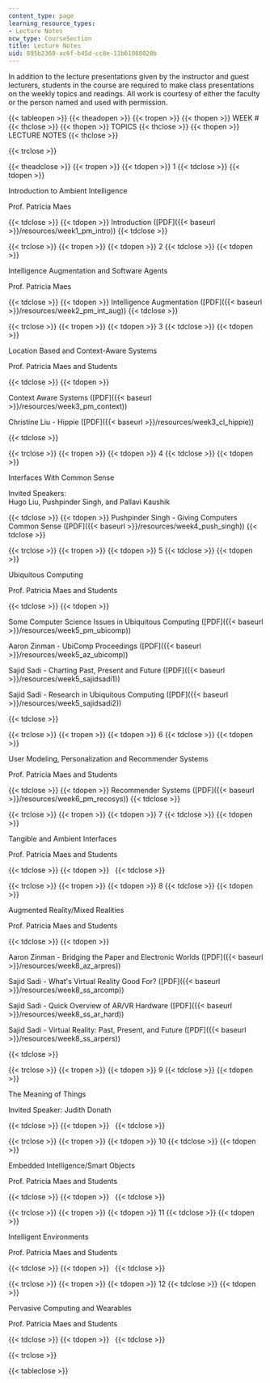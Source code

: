 ```yaml
---
content_type: page
learning_resource_types:
- Lecture Notes
ocw_type: CourseSection
title: Lecture Notes
uid: 895b2368-ac6f-b45d-cc8e-11b61088020b
---
```


In addition to the lecture presentations given by the instructor and guest lecturers, students in the course are required to make class presentations on the weekly topics and readings. All work is courtesy of either the faculty or the person named and used with permission.

{{< tableopen >}}
{{< theadopen >}}
{{< tropen >}}
{{< thopen >}}
WEEK #
{{< thclose >}}
{{< thopen >}}
TOPICS
{{< thclose >}}
{{< thopen >}}
LECTURE NOTES
{{< thclose >}}

{{< trclose >}}

{{< theadclose >}}
{{< tropen >}}
{{< tdopen >}}
1
{{< tdclose >}}
{{< tdopen >}}


Introduction to Ambient Intelligence

Prof. Patricia Maes


{{< tdclose >}}
{{< tdopen >}}
Introduction ([PDF]({{< baseurl >}}/resources/week1_pm_intro))
{{< tdclose >}}

{{< trclose >}}
{{< tropen >}}
{{< tdopen >}}
2
{{< tdclose >}}
{{< tdopen >}}


Intelligence Augmentation and Software Agents

Prof. Patricia Maes


{{< tdclose >}}
{{< tdopen >}}
Intelligence Augmentation ([PDF]({{< baseurl >}}/resources/week2_pm_int_aug))
{{< tdclose >}}

{{< trclose >}}
{{< tropen >}}
{{< tdopen >}}
3
{{< tdclose >}}
{{< tdopen >}}


Location Based and Context-Aware Systems

Prof. Patricia Maes and Students


{{< tdclose >}}
{{< tdopen >}}


Context Aware Systems ([PDF]({{< baseurl >}}/resources/week3_pm_context))

Christine Liu - Hippie ([PDF]({{< baseurl >}}/resources/week3_cl_hippie))


{{< tdclose >}}

{{< trclose >}}
{{< tropen >}}
{{< tdopen >}}
4
{{< tdclose >}}
{{< tdopen >}}


Interfaces With Common Sense

Invited Speakers:  
Hugo Liu, Pushpinder Singh, and Pallavi Kaushik


{{< tdclose >}}
{{< tdopen >}}
Pushpinder Singh - Giving Computers Common Sense ([PDF]({{< baseurl >}}/resources/week4_push_singh))
{{< tdclose >}}

{{< trclose >}}
{{< tropen >}}
{{< tdopen >}}
5
{{< tdclose >}}
{{< tdopen >}}


Ubiquitous Computing

Prof. Patricia Maes and Students  



{{< tdclose >}}
{{< tdopen >}}


Some Computer Science Issues in Ubiquitous Computing ([PDF]({{< baseurl >}}/resources/week5_pm_ubicomp))

Aaron Zinman - UbiComp Proceedings ([PDF]({{< baseurl >}}/resources/week5_az_ubicomp))

Sajid Sadi - Charting Past, Present and Future ([PDF]({{< baseurl >}}/resources/week5_sajidsadi1))

Sajid Sadi - Research in Ubiquitous Computing ([PDF]({{< baseurl >}}/resources/week5_sajidsadi2))


{{< tdclose >}}

{{< trclose >}}
{{< tropen >}}
{{< tdopen >}}
6
{{< tdclose >}}
{{< tdopen >}}


User Modeling, Personalization and Recommender Systems

Prof. Patricia Maes and Students


{{< tdclose >}}
{{< tdopen >}}
Recommender Systems ([PDF]({{< baseurl >}}/resources/week6_pm_recosys))
{{< tdclose >}}

{{< trclose >}}
{{< tropen >}}
{{< tdopen >}}
7
{{< tdclose >}}
{{< tdopen >}}


Tangible and Ambient Interfaces

Prof. Patricia Maes and Students


{{< tdclose >}}
{{< tdopen >}}
 
{{< tdclose >}}

{{< trclose >}}
{{< tropen >}}
{{< tdopen >}}
8
{{< tdclose >}}
{{< tdopen >}}


Augmented Reality/Mixed Realities

Prof. Patricia Maes and Students


{{< tdclose >}}
{{< tdopen >}}


Aaron Zinman - Bridging the Paper and Electronic Worlds ([PDF]({{< baseurl >}}/resources/week8_az_arpres))

Sajid Sadi - What's Virtual Reality Good For? ([PDF]({{< baseurl >}}/resources/week8_ss_arcomp))

Sajid Sadi - Quick Overview of AR/VR Hardware ([PDF]({{< baseurl >}}/resources/week8_ss_ar_hard))

Sajid Sadi - Virtual Reality: Past, Present, and Future ([PDF]({{< baseurl >}}/resources/week8_ss_arpers))


{{< tdclose >}}

{{< trclose >}}
{{< tropen >}}
{{< tdopen >}}
9
{{< tdclose >}}
{{< tdopen >}}


The Meaning of Things

Invited Speaker: Judith Donath


{{< tdclose >}}
{{< tdopen >}}
 
{{< tdclose >}}

{{< trclose >}}
{{< tropen >}}
{{< tdopen >}}
10
{{< tdclose >}}
{{< tdopen >}}


Embedded Intelligence/Smart Objects

Prof. Patricia Maes and Students


{{< tdclose >}}
{{< tdopen >}}
 
{{< tdclose >}}

{{< trclose >}}
{{< tropen >}}
{{< tdopen >}}
11
{{< tdclose >}}
{{< tdopen >}}


Intelligent Environments

Prof. Patricia Maes and Students


{{< tdclose >}}
{{< tdopen >}}
 
{{< tdclose >}}

{{< trclose >}}
{{< tropen >}}
{{< tdopen >}}
12
{{< tdclose >}}
{{< tdopen >}}


Pervasive Computing and Wearables

Prof. Patricia Maes and Students


{{< tdclose >}}
{{< tdopen >}}
 
{{< tdclose >}}

{{< trclose >}}

{{< tableclose >}}